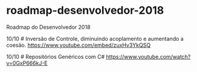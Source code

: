 # roadmap-desenvolvedor-2018
Roadmap do Desenvolvedor 2018


10/10 # Inversão de Controle, diminuindo acoplamento e aumentando a coesão.
https://www.youtube.com/embed/zuxHv3YkQSQ

10/10 # Repositórios Genéricos com C#
https://www.youtube.com/watch?v=0GxP666kJ-E
